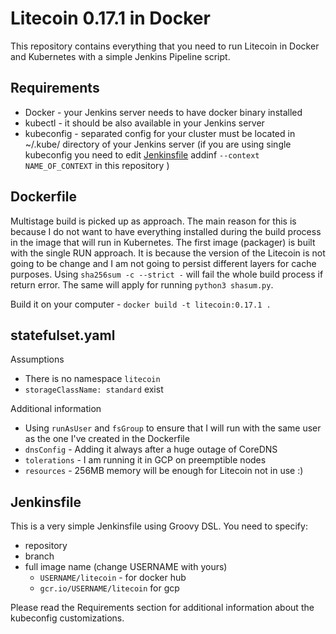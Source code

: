 # Litecoin 0.17.1 in Docker
This repository contains everything that you need to run Litecoin in Docker and Kubernetes with a simple Jenkins Pipeline script.

## Requirements
- Docker - your Jenkins server needs to have docker binary installed
- kubectl - it should be also available in your Jenkins server
- kubeconfig - separated config for your cluster must be located in ~/.kube/ directory of your Jenkins server (if you are using single kubeconfig you need to edit [Jenkinsfile](https://github.com/airstand/litecoin/blob/master/Jenkinsfile#L27) addinf `--context NAME_OF_CONTEXT` in this repository )


## Dockerfile
Multistage build is picked up as approach. The main reason for this is because I do not want to have everything installed during the build process in the image that will run in Kubernetes. The first image (packager) is built with the single RUN approach. It is because the version of the Litecoin is not going to be change and I am not going to persist different layers for cache purposes. Using `sha256sum -c --strict -` will fail the whole build process if return error. The same will apply for running `python3 shasum.py`.

Build it on your computer - `docker build -t litecoin:0.17.1 .`

## statefulset.yaml
Assumptions
- There is no namespace `litecoin`
- `storageClassName: standard` exist

Additional information
- Using `runAsUser` and `fsGroup` to ensure that I will run with the same user as the one I've created in the Dockerfile
- `dnsConfig` - Adding it always after a huge outage of CoreDNS
- `tolerations` - I am running it in GCP on preemptible nodes
- `resources` - 256MB memory will be enough for Litecoin not in use :)

## Jenkinsfile
This is a very simple Jenkinsfile using Groovy DSL. You need to specify:
- repository
- branch
- full image name (change USERNAME with yours) 
  - `USERNAME/litecoin` - for docker hub
  - `gcr.io/USERNAME/litecoin` for gcp

Please read the Requirements section for additional information about the kubeconfig customizations.